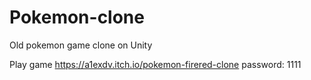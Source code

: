 # Pokemon-clone
 Old pokemon game clone on Unity 

Play game
https://a1exdv.itch.io/pokemon-firered-clone
password: 1111
